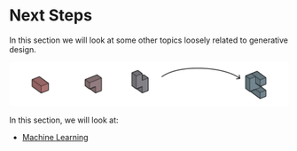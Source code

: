 # Next Steps

In this section we will look at some other topics loosely related to generative design.

<img src="../assets/nextsteps/nextsteps.png"/>

In this section, we will look at:

* [Machine Learning](06-01_machine-learning/)

